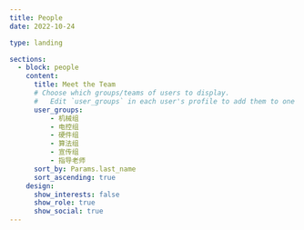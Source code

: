 ```yaml
---
title: People
date: 2022-10-24

type: landing

sections:
  - block: people
    content:
      title: Meet the Team
      # Choose which groups/teams of users to display.
      #   Edit `user_groups` in each user's profile to add them to one or more of these groups.
      user_groups:
          - 机械组
          - 电控组
          - 硬件组
          - 算法组
          - 宣传组
          - 指导老师
      sort_by: Params.last_name
      sort_ascending: true
    design:
      show_interests: false
      show_role: true
      show_social: true
---
```


